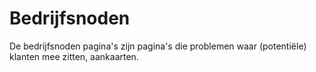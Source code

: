 # Bedrijfsnoden

De bedrijfsnoden pagina's zijn pagina's die problemen waar \(potentiële\) klanten mee zitten, aankaarten. 

